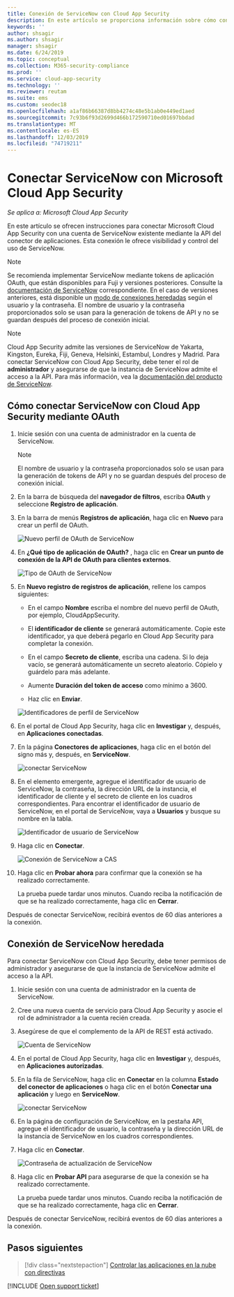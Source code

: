 ```yaml
---
title: Conexión de ServiceNow con Cloud App Security
description: En este artículo se proporciona información sobre cómo conectar la aplicación de ServiceNow con Cloud App Security mediante el conector de API para la visibilidad y el control del uso.
keywords: ''
author: shsagir
ms.author: shsagir
manager: shsagir
ms.date: 6/24/2019
ms.topic: conceptual
ms.collection: M365-security-compliance
ms.prod: ''
ms.service: cloud-app-security
ms.technology: ''
ms.reviewer: reutam
ms.suite: ems
ms.custom: seodec18
ms.openlocfilehash: a1af86b66387d8bb4274c48e5b1ab0e449ed1aed
ms.sourcegitcommit: 7c93b6f93d2699d466b172590710ed01697bbdad
ms.translationtype: MT
ms.contentlocale: es-ES
ms.lasthandoff: 12/03/2019
ms.locfileid: "74719211"
---
```

# <a name="connect-servicenow-to-microsoft-cloud-app-security"></a>Conectar ServiceNow con Microsoft Cloud App Security

*Se aplica a: Microsoft Cloud App Security*

En este artículo se ofrecen instrucciones para conectar Microsoft Cloud App Security con una cuenta de ServiceNow existente mediante la API del conector de aplicaciones. Esta conexión le ofrece visibilidad y control del uso de ServiceNow.

> [!NOTE]
> Se recomienda implementar ServiceNow mediante tokens de aplicación OAuth, que están disponibles para Fuji y versiones posteriores. Consulte la [documentación de ServiceNow](https://wiki.servicenow.com/index.php?title=OAuth_Applications#gsc.tab=0) correspondiente.
> En el caso de versiones anteriores, está disponible un [modo de conexiones heredadas](#legacy-servicenow-connection) según el usuario y la contraseña. El nombre de usuario y la contraseña proporcionados solo se usan para la generación de tokens de API y no se guardan después del proceso de conexión inicial.

> [!NOTE]
> Cloud App Security admite las versiones de ServiceNow de Yakarta, Kingston, Eureka, Fiji, Geneva, Helsinki, Estambul, Londres y Madrid. Para conectar ServiceNow con Cloud App Security, debe tener el rol de **administrador** y asegurarse de que la instancia de ServiceNow admite el acceso a la API.  Para más información, vea la [documentación del producto de ServiceNow](https://wiki.servicenow.com/index.php?title=Base_System_Roles#gsc.tab=0).

## <a name="how-to-connect-servicenow-to-cloud-app-security-using-oauth"></a>Cómo conectar ServiceNow con Cloud App Security mediante OAuth

1. Inicie sesión con una cuenta de administrador en la cuenta de ServiceNow.

    > [!NOTE]
    > El nombre de usuario y la contraseña proporcionados solo se usan para la generación de tokens de API y no se guardan después del proceso de conexión inicial.

2. En la barra de búsqueda del **navegador de filtros**, escriba **OAuth** y seleccione **Registro de aplicación**.

3. En la barra de menús **Registros de aplicación**, haga clic en **Nuevo** para crear un perfil de OAuth.

    ![Nuevo perfil de OAuth de ServiceNow](media/servicenow-app-registry.png)

4. En **¿Qué tipo de aplicación de OAuth?** , haga clic en **Crear un punto de conexión de la API de OAuth para clientes externos**.

    ![Tipo de OAuth de ServiceNow](media/servicenow-oauth-app-type.png)

5. En **Nuevo registro de registros de aplicación**, rellene los campos siguientes:

    - En el campo **Nombre** escriba el nombre del nuevo perfil de OAuth, por ejemplo, CloudAppSecurity.

    - El **identificador de cliente** se generará automáticamente. Copie este identificador, ya que deberá pegarlo en Cloud App Security para completar la conexión.

    - En el campo **Secreto de cliente**, escriba una cadena. Si lo deja vacío, se generará automáticamente un secreto aleatorio. Cópielo y guárdelo para más adelante.

    - Aumente **Duración del token de acceso** como mínimo a 3600.

    - Haz clic en **Enviar**.

    ![Identificadores de perfil de ServiceNow](media/servicenow-profile-ids.png)

6. En el portal de Cloud App Security, haga clic en **Investigar** y, después, en **Aplicaciones conectadas**.

7. En la página **Conectores de aplicaciones**, haga clic en el botón del signo más y, después, en **ServiceNow**.

    ![conectar ServiceNow](media/connect-servicenow.png "conectar ServiceNow")

8. En el elemento emergente, agregue el identificador de usuario de ServiceNow, la contraseña, la dirección URL de la instancia, el identificador de cliente y el secreto de cliente en los cuadros correspondientes. Para encontrar el identificador de usuario de ServiceNow, en el portal de ServiceNow, vaya a **Usuarios** y busque su nombre en la tabla.

    ![Identificador de usuario de ServiceNow](media/servicenow-userid.png)

9. Haga clic en **Conectar**.

    ![Conexión de ServiceNow a CAS](media/servicenow-portal-connect.png "Conexión de ServiceNow en el portal")

10. Haga clic en **Probar ahora** para confirmar que la conexión se ha realizado correctamente.

    La prueba puede tardar unos minutos. Cuando reciba la notificación de que se ha realizado correctamente, haga clic en **Cerrar**.

Después de conectar ServiceNow, recibirá eventos de 60 días anteriores a la conexión.

## <a name="legacy-servicenow-connection"></a>Conexión de ServiceNow heredada

Para conectar ServiceNow con Cloud App Security, debe tener permisos de administrador y asegurarse de que la instancia de ServiceNow admite el acceso a la API.

1. Inicie sesión con una cuenta de administrador en la cuenta de ServiceNow.

2. Cree una nueva cuenta de servicio para Cloud App Security y asocie el rol de administrador a la cuenta recién creada.

3. Asegúrese de que el complemento de la API de REST está activado.

    ![Cuenta de ServiceNow](media/servicenow-account.png "Cuenta de ServiceNow")

4. En el portal de Cloud App Security, haga clic en **Investigar** y, después, en **Aplicaciones autorizadas**.

5. En la fila de ServiceNow, haga clic en **Conectar** en la columna **Estado del conector de aplicaciones** o haga clic en el botón **Conectar una aplicación** y luego en **ServiceNow**.

   ![conectar ServiceNow](media/connect-servicenow.png "conectar ServiceNow")

6. En la página de configuración de ServiceNow, en la pestaña API, agregue el identificador de usuario, la contraseña y la dirección URL de la instancia de ServiceNow en los cuadros correspondientes.

7. Haga clic en **Conectar**.

    ![Contraseña de actualización de ServiceNow](media/servicenow-update-password.png "Contraseña de actualización de ServiceNow")

8. Haga clic en **Probar API** para asegurarse de que la conexión se ha realizado correctamente.

    La prueba puede tardar unos minutos. Cuando reciba la notificación de que se ha realizado correctamente, haga clic en **Cerrar**.

Después de conectar ServiceNow, recibirá eventos de 60 días anteriores a la conexión.

## <a name="next-steps"></a>Pasos siguientes

> [!div class="nextstepaction"]
> [Controlar las aplicaciones en la nube con directivas](control-cloud-apps-with-policies.md)

[!INCLUDE [Open support ticket](includes/support.md)]
